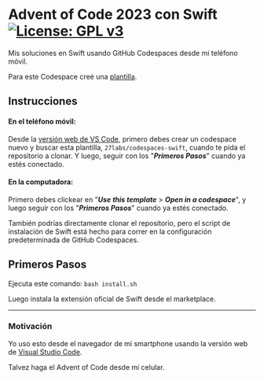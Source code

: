 # Advent of Code 2023 con Swift [![License: GPL v3](https://img.shields.io/badge/License-GPLv3-blue.svg)](https://www.gnu.org/licenses/gpl-3.0)
Mis soluciones en Swift usando GitHub Codespaces desde mi teléfono móvil.

Para este Codespace creé una [plantilla](https://github.com/27labs/codespaces-swift).

## Instrucciones
#### En el teléfono móvil:
Desde la [versión web de VS Code](https://vscode.dev), primero debes crear un codespace nuevo y buscar esta plantilla, ` 27labs/codespaces-swift `, cuando te pida el repositorio a clonar. Y luego, seguir con los "***Primeros Pasos***" cuando ya estés conectado.

#### En la computadora:
Primero debes clickear en "***Use this template*** > ***Open in a codespace***", y luego seguir con los "***Primeros Pasos***" cuando ya estés conectado.

También podrías directamente clonar el repositorio, pero el script de instalación de Swift está hecho para correr en la configuración predeterminada de GitHub Codespaces.

## Primeros Pasos
Ejecuta este comando: ` bash install.sh `

Luego instala la extensión oficial de Swift desde el marketplace.

---

### Motivación
Yo uso esto desde el navegador de mi smartphone usando la versión web de [Visual Studio Code](https://vscode.dev).

Talvez haga el Advent of Code desde mi celular.

